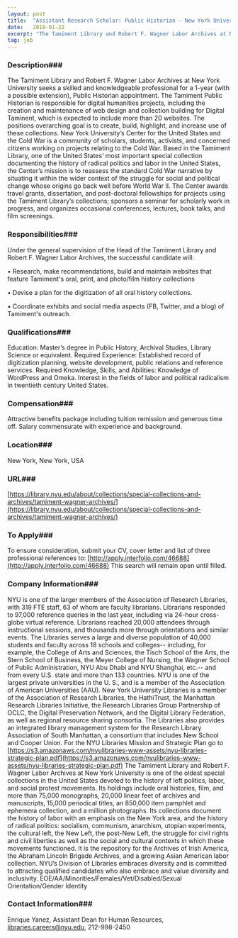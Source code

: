 ```yaml
---
layout: post
title:  "Assistant Research Scholar: Public Historian - New York University, Division of Libraries"
date:   2018-01-22
excerpt: "The Tamiment Library and Robert F. Wagner Labor Archives at New York University seeks a skilled and knowledgeable professional for a 1-year (with a possible extension), Public Historian appointment. The Tamiment Public Historian is responsible for digital humanities projects, including the creation and maintenance of web design and collection building..."
tag: job
---
```


### Description###

The Tamiment Library and Robert F. Wagner Labor Archives at New York University seeks a skilled and knowledgeable professional for a 1-year (with a possible extension), Public Historian  appointment. The Tamiment Public Historian is responsible for digital humanities projects, including the creation and maintenance of web design and collection building for Digital Taminent, which is expected to include more than 20 websites. The positions overarching goal is to create, build, highlight, and increase use of these collections. 
New York University’s Center for the United States and the Cold War is a community of scholars, students, activists, and concerned citizens working on projects relating to the Cold War. Based in the Tamiment Library, one of the United States’ most important special collection documenting the history of radical politics and labor in the United States, the Center’s mission is to reassess the standard Cold War narrative by situating it within the wider context of the struggle for social and political change whose origins go back well before World War II.  The Center awards travel grants, dissertation, and post-doctoral fellowships for projects using the Tamiment Library’s collections; sponsors a seminar for scholarly work in progress, and organizes occasional conferences, lectures, book talks, and film screenings.


### Responsibilities###

Under the general supervision of the Head of the Tamiment Library and Robert F. Wagner Labor Archives, the successful candidate will:  

• 	Research, make recommendations, build and maintain websites that feature Tamiment's oral, print, and photo/film history collections

• 	Devise a plan for the digitization of all oral history collections.

• 	Coordinate exhibits and social media aspects (FB, Twitter, and a blog) of Tamiment's outreach.


### Qualifications###

Education: Master’s degree in Public History, Archival Studies, Library Science or equivalent.
Required Experience: Established record of digitization planning, website development, public relations and reference services.
Required Knowledge, Skills, and Abilities: Knowledge of WordPress and Omeka. Interest in the fields of labor and political radicalism in twentieth century United States.


### Compensation###

Attractive benefits package including tuition remission and generous time off. Salary commensurate with experience and background.


### Location###

New York, New York, USA


### URL###

[https://library.nyu.edu/about/collections/special-collections-and-archives/tamiment-wagner-archives/](https://library.nyu.edu/about/collections/special-collections-and-archives/tamiment-wagner-archives/)

### To Apply###

To ensure consideration, submit your CV, cover letter and list of three professional references to: [http://apply.interfolio.com/46688](http://apply.interfolio.com/46688) This search will remain open until filled.


### Company Information###

NYU is one of the larger members of the Association of Research Libraries, with 319 FTE staff, 63 of whom are faculty librarians.  Librarians responded to 97,000 reference queries in the last year, including via 24-hour cross-globe virtual reference.  Librarians reached 20,000 attendees through instructional sessions, and thousands more through orientations and similar events.  The Libraries serves a large and diverse population of 40,000 students and faculty across 18 schools and colleges-- including, for example, the College of Arts and Sciences, the Tisch School of the Arts, the Stern School of Business, the Meyer College of Nursing, the Wagner School of Public Administration, NYU Abu Dhabi and NYU Shanghai, etc.-- and from every U.S. state and more than 133 countries.  NYU is one of the largest private universities in the U. S., and is a member of the Association of American Universities (AAU).  New York University Libraries is a member of the Association of Research Libraries, the HathiTrust, the Manhattan Research Libraries Initiative, the Research Libraries Group Partnership of OCLC, the Digital Preservation Network, and the Digital Library Federation, as well as regional resource sharing consortia. The Libraries also provides an integrated library management system for the Research Library Association of South Manhattan, a consortium that includes New School and Cooper Union. For the NYU Libraries Mission and Strategic Plan go to [https://s3.amazonaws.com/nyulibraries-www-assets/nyu-libraries-strategic-plan.pdf](https://s3.amazonaws.com/nyulibraries-www-assets/nyu-libraries-strategic-plan.pdf)
The Tamiment Library and Robert F. Wagner Labor Archives at New York University is one of the oldest special collections in the United States devoted to the history of left politics, labor, and social protest movements. Its holdings include oral histories, film, and more than 75,000 monographs, 20,000 linear feet of archives and manuscripts, 15,000 periodical titles, an 850,000 item pamphlet and ephemera collection, and a million photographs. Its collections document the history of labor with an emphasis on the New York area, and the history of radical politics: socialism, communism, anarchism, utopian experiments, the cultural left, the New Left, the post-New Left, the struggle for civil rights and civil liberties as well as the social and cultural contexts in which these movements functioned. It is the repository for the Archives of Irish America, the Abraham Lincoln Brigade Archives, and a growing Asian American labor collection.
NYU’s Division of Libraries embraces diversity and is committed to attracting qualified candidates who also embrace and value diversity and inclusivity.
EOE/AA/Minorities/Females/Vet/Disabled/Sexual Orientation/Gender Identity


### Contact Information###

Enrique Yanez, Assistant Dean for Human Resources, libraries.careers@nyu.edu, 212-998-2450

